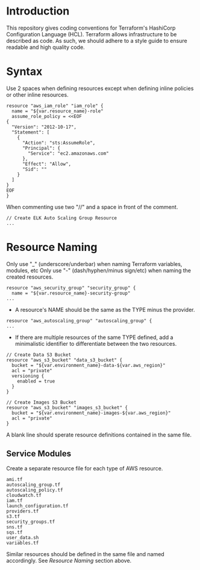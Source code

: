 # Introduction

This repository gives coding conventions for Terraform's HashiCorp Configuration Language (HCL). Terraform allows infrastructure to be described as code. As such, we should adhere to a style guide to ensure readable and high quality code.

# Syntax

Use 2 spaces when defining resources except when defining inline policies or other inline resources.


```
resource "aws_iam_role" "iam_role" {
  name = "${var.resource_name}-role"
  assume_role_policy = <<EOF
{
  "Version": "2012-10-17",
  "Statement": [
    {
      "Action": "sts:AssumeRole",
      "Principal": {
        "Service": "ec2.amazonaws.com"
      },
      "Effect": "Allow",
      "Sid": ""
    }
  ]
}
EOF
}
```


When commenting use two "//" and a space in front of the comment.

```
// Create ELK Auto Scaling Group Resource
...
```

# Resource Naming

Only use "\_" (underscore/underbar) when naming Terraform variables, modules, etc
Only use "-" (dash/hyphen/minus sign/etc) when naming the created resources.

```
resource "aws_security_group" "security_group" {
  name = "${var.resource_name}-security-group"
...
```

* A resource's NAME should be the same as the TYPE minus the provider.

```
resource "aws_autoscaling_group" "autoscaling_group" {
...
```

* If there are multiple resources of the same TYPE defined, add a minimalistic identifier to differentiate between the two resources.

```
// Create Data S3 Bucket
resource "aws_s3_bucket" "data_s3_bucket" {
  bucket = "${var.environment_name}-data-${var.aws_region}"
  acl = "private"
  versioning {
    enabled = true
  }
}

// Create Images S3 Bucket
resource "aws_s3_bucket" "images_s3_bucket" {
  bucket = "${var.environment_name}-images-${var.aws_region}"
  acl = "private"
}
```

A blank line should sperate resource definitions contained in the same file.

## Service Modules

Create a separate resource file for each type of AWS resource.

```
ami.tf
autoscaling_group.tf
autoscaling_policy.tf
cloudwatch.tf
iam.tf
launch_configuration.tf
providers.tf
s3.tf
security_groups.tf
sns.tf
sqs.tf
user_data.sh
variables.tf
```

Similar resources should be defined in the same file and named accordingly. See _Resource Naming_ section above.

